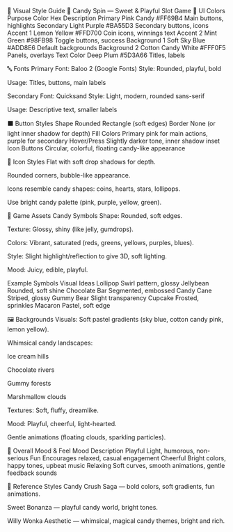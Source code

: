 🎨 Visual Style Guide
🍭 Candy Spin — Sweet & Playful Slot Game
🌈 UI Colors
Purpose	Color	Hex	Description
Primary	Pink Candy	#FF69B4	Main buttons, highlights
Secondary	Light Purple	#BA55D3	Secondary buttons, icons
Accent 1	Lemon Yellow	#FFD700	Coin icons, winnings text
Accent 2	Mint Green	#98FB98	Toggle buttons, success
Background 1	Soft Sky Blue	#ADD8E6	Default backgrounds
Background 2	Cotton Candy White	#FFF0F5	Panels, overlays
Text Color	Deep Plum	#5D3A66	Titles, labels

🔤 Fonts
Primary Font: Baloo 2 (Google Fonts)
Style: Rounded, playful, bold

Usage: Titles, buttons, main labels

Secondary Font: Quicksand
Style: Light, modern, rounded sans-serif

Usage: Descriptive text, smaller labels

⬛ Button Styles
Shape	Rounded Rectangle (soft edges)
Border	None (or light inner shadow for depth)
Fill Colors	Primary pink for main actions, purple for secondary
Hover/Press	Slightly darker tone, inner shadow inset
Icon Buttons	Circular, colorful, floating candy-like appearance

🛑 Icon Styles
Flat with soft drop shadows for depth.

Rounded corners, bubble-like appearance.

Icons resemble candy shapes: coins, hearts, stars, lollipops.

Use bright candy palette (pink, purple, yellow, green).

🍬 Game Assets
Candy Symbols
Shape: Rounded, soft edges.

Texture: Glossy, shiny (like jelly, gumdrops).

Colors: Vibrant, saturated (reds, greens, yellows, purples, blues).

Style: Slight highlight/reflection to give 3D, soft lighting.

Mood: Juicy, edible, playful.

Example Symbols	Visual Ideas
Lollipop	Swirl pattern, glossy
Jellybean	Rounded, soft shine
Chocolate Bar	Segmented, embossed
Candy Cane	Striped, glossy
Gummy Bear	Slight transparency
Cupcake	Frosted, sprinkles
Macaron	Pastel, soft edge

🖼 Backgrounds
Visuals:
Soft pastel gradients (sky blue, cotton candy pink, lemon yellow).

Whimsical candy landscapes:

Ice cream hills

Chocolate rivers

Gummy forests

Marshmallow clouds

Textures: Soft, fluffy, dreamlike.

Mood:
Playful, cheerful, light-hearted.

Gentle animations (floating clouds, sparkling particles).

🎵 Overall Mood & Feel
Mood	Description
Playful	Light, humorous, non-serious
Fun	Encourages relaxed, casual engagement
Cheerful	Bright colors, happy tones, upbeat music
Relaxing	Soft curves, smooth animations, gentle feedback sounds

🎯 Reference Styles
Candy Crush Saga — bold colors, soft gradients, fun animations.

Sweet Bonanza — playful candy world, bright tones.

Willy Wonka Aesthetic — whimsical, magical candy themes, bright and rich.